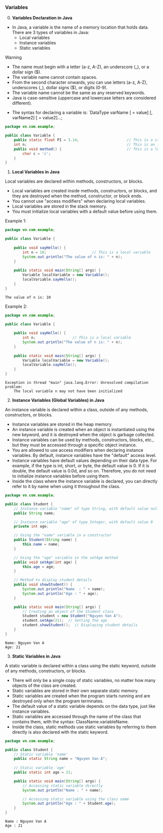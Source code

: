 ### Variables
0. **Variables Declaration in Java**
- In Java, a variable is the name of a memory location that holds data. There are 3 types of variables in Java:
    - Local variables
    - Instance variables
    - Static variables

> [!WARNING]
> - The name must begin with a letter (a-z, A-Z), an underscore (_), or a dollar sign ($).
> - The variable name cannot contain spaces.
> - From the second character onwards, you can use letters (a-z, A-Z), underscores (_), dollar signs ($), or digits (0-9).
> - The variable name cannot be the same as any reserved keywords.
> - Java is case-sensitive (uppercase and lowercase letters are considered different).

- The syntax for declaring a variable is: `DataType varName [ = value] [, varName2] [ = value2]...;

```Java
package vn.com.example;

public class Variable {
    public static float PI = 3.14;                      // This is a static variable
    int n;                                              // This is an instance variable
    public void method() {                              // This is a local variable
        char c = 'c';
    }
}
```
1. **Local Variables in Java**

Local variables are declared within methods, constructors, or blocks.
- Local variables are created inside methods, constructors, or blocks, and they are destroyed when the method, constructor, or block ends.
- You cannot use "access modifiers" when declaring local variables.
- Local variables are stored in the stack memory.
- You must initialize local variables with a default value before using them.

Example 1:
```java
package vn.com.example;

public class Variable {
     
    public void sayHello() {
        int n = 10;                     // This is a local variable
        System.out.println("The value of n is: " + n);
    }
     
    public static void main(String[] args) {
        Variable localVariable = new Variable();
        localVariable.sayHello();
    }
}
```
```
The value of n is: 10
```
Example 2:
```java
package vn.com.example;

public class Variable {
     
    public void sayHello() {
        int n;                 // This is a local variable
        System.out.println("The value of n is: " + n);
    }
     
    public static void main(String[] args) {
        Variable localVariable = new Variable();
        localVariable.sayHello();
    }
}
```
```
Exception in thread "main" java.lang.Error: Unresolved compilation problem: 
    The local variable n may not have been initialized
```
2. **Instance Variables (Global Variables) in Java**

An instance variable is declared within a class, outside of any methods, constructors, or blocks.
- Instance variables are stored in the heap memory.
- An instance variable is created when an object is instantiated using the new keyword, and it is destroyed when the object is garbage collected.
- Instance variables can be used by methods, constructors, blocks, etc., but they must be accessed through a specific object instance.
- You are allowed to use access modifiers when declaring instance variables. By default, instance variables have the "default" access level.
- Instance variables have default values depending on their data type. For example, if the type is int, short, or byte, the default value is 0. If it is double, the default value is 0.0d, and so on. Therefore, you do not need to initialize instance variables before using them.
- Inside the class where the instance variable is declared, you can directly refer to it by name when using it throughout the class.
```java
package vn.com.example;

public class Student {
    // Instance variable "name" of type String, with default value null
    public String name;

    // Instance variable "age" of type Integer, with default value 0
    private int age;

    // Using the "name" variable in a constructor
    public Student(String name) {
        this.name = name;
    }

    // Using the "age" variable in the setAge method
    public void setAge(int age) {
        this.age = age;
    }

    // Method to display student details
    public void showStudent() {
        System.out.println("Name  : " + name);
        System.out.println("Age : " + age);
    }

    public static void main(String[] args) {
        // Creating an object of the Student class
        Student student = new Student("Nguyen Van A");
        student.setAge(21);  // Setting the age
        student.showStudent();  // Displaying student details
    }
}
```
```
Name: Nguyen Van A
Age: 21
```
3. **Static Variables in Java**

A static variable is declared within a class using the static keyword, outside of any methods, constructors, or blocks.
- There will only be a single copy of static variables, no matter how many objects of the class are created.
- Static variables are stored in their own separate static memory.
- Static variables are created when the program starts running and are destroyed only when the program terminates.
- The default value of a static variable depends on the data type, just like instance variables.
- Static variables are accessed through the name of the class that contains them, with the syntax: ClassName.variableName.
- Inside the class, static methods use static variables by referring to them directly is also declared with the static keyword.
```java
package vn.com.example;

public class Student {
    // Static variable 'name'
    public static String name = "Nguyen Van A";
     
    // Static variable 'age'
    public static int age = 21;

    public static void main(String[] args) {
        // Accessing static variable directly
        System.out.println("Name : " + name);

        // Accessing static variable using the class name
        System.out.println("Age : " + Student.age);
    }
}
```
```
Name : Nguyen Van A
Age : 21
```
